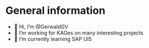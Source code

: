 # General information

- 👋 Hi, I’m @GerwaldGV
- 👀 I’m working for KAGes on many interesting projects
- 🌱 I’m currently learning SAP UI5
